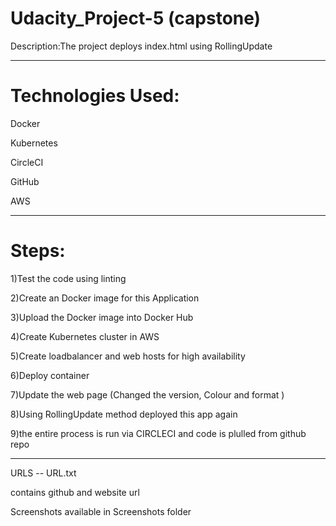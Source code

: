 # Udacity_Project-5 (capstone)
Description:The  project deploys  index.html  using RollingUpdate 

*********************************************************************************************************************

Technologies Used:
===================

Docker 

Kubernetes

CircleCI

GitHub

AWS

***********************************************************************************************************************

Steps:
========

1)Test the  code using linting

2)Create an Docker image for this  Application

3)Upload the Docker image into  Docker Hub

4)Create Kubernetes cluster in AWS 

5)Create loadbalancer and web hosts for  high availability

6)Deploy container

7)Update the  web page  (Changed the version, Colour and format )

8)Using RollingUpdate method  deployed  this  app  again 

9)the entire  process  is run via CIRCLECI and  code is  plulled from  github repo

*********************************************************************************************************************

URLS -- URL.txt  

contains  github and   website url

Screenshots available in Screenshots folder